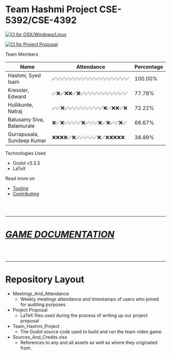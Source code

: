 # Team Hashmi Project CSE-5392/CSE-4392

[![CI for OSX/Windows/Linux ](https://github.com/syedisamhashmi/CSE-4392-CSE-5392-Game-Project/actions/workflows/build-godot-pipeline.yml/badge.svg)](https://github.com/syedisamhashmi/CSE-4392-CSE-5392-Game-Project/actions/workflows/build-godot-pipeline.yml)

[![CI for Project Proposal](https://github.com/syedisamhashmi/CSE-4392-CSE-5392-Game-Project/actions/workflows/build-project-proposal.yml/badge.svg)](https://github.com/syedisamhashmi/CSE-4392-CSE-5392-Game-Project/actions/workflows/build-project-proposal.yml)

Team Members

<div>

| Name                         | Attendance                           | Percentage|
|------------------------------|--------------------|-----------|
|Hashmi, Syed Isam             | ✅✅✅✅✅✅✅✅✅✅✅✅✅✅✅✅✅✅ |  100.00%  |
|Kressler, Edward              | ✅❌✅❌❌✅❌✅✅✅✅✅✅✅✅✅✅✅ |   77.78%  |
|Hullikunte, Natraj            | ✅✅❌✅✅✅✅✅✅✅✅✅❌✅❌❌✅❌ |   72.22%  |
|Balusamy Siva, Balamurale     | ❌✅❌✅✅✅✅❌✅✅✅❌✅❌✅✅❌✅ |   66.67%  |
|Gurrapusala, Sundeep Kumar    | ❌❌❌❌✅❌✅✅✅✅✅❌✅❌❌❌❌❌ |   38.89%  |

</div>

Technologies Used

- Godot v3.3.3
- LaTeX

Read more on

- [Tooling](docs/tooling.md)
- [Contributing](docs/contributing.md)

<br/>
<br/>

---

# [**_GAME DOCUMENTATION_**](docs/game.md)

<br/>
<br/>

---

# Repository Layout

- Meetings_And_Attendance
  - Weekly meetings attendance and timestamps of users who joined for auditing purposes
- Project Proposal
  - LaTeX files used during the process of
    writing up our project proposal
- Team_Hashmi_Project
  - The Godot source code used to build and run the team video game.
- Sources_And_Credits.xlsx
  - References to any and all assets as well as where they originated from.
